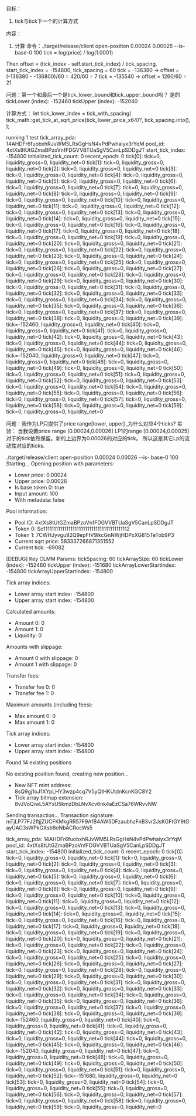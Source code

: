 目标：
1. tick与tick下一个的计算方式


内容：
1. 计算
命令：./target/release/client open-position 0.00024 0.00025 --is-base-0 100
tick = log(price) / log(1.0001)

Then offset = (tick_index - self.start_tick_index) / tick_spacing.
start_tick_index = -154800, tick_spacing = 60
tick = -136380 → offset = (-136380 - -136800)/60 = 420/60 = 7
tick = -135540 → offset = 1260/60 = 21


问题：第一个和最后一个是tick_lower_bound和tick_upper_bound吗？ 
是的
tickLower (index): -152460
tickUpper (index): -152040

计算方式： 
         let tick_lower_index = tick_with_spacing(
                tick_math::get_tick_at_sqrt_price(tick_lower_price_x64)?,
                tick_spacing.into(),
        );


running 1 test
tick_array_pda: 14AHDFr6fuobxhRJvWM5LRsGgHsN4vPdPwhaiyx3rYqM
pool_id: 4xtXs8tUtGZmaBPzoVnfFDGVVBTUaSgV5CanLpSDDgJT
start_tick_index: -154800
initialized_tick_count: 0
recent_epoch: 0
tick[0]: tick=0, liquidity_gross=0, liquidity_net=0
tick[1]: tick=0, liquidity_gross=0, liquidity_net=0
tick[2]: tick=0, liquidity_gross=0, liquidity_net=0
tick[3]: tick=0, liquidity_gross=0, liquidity_net=0
tick[4]: tick=0, liquidity_gross=0, liquidity_net=0
tick[5]: tick=0, liquidity_gross=0, liquidity_net=0
tick[6]: tick=0, liquidity_gross=0, liquidity_net=0
tick[7]: tick=0, liquidity_gross=0, liquidity_net=0
tick[8]: tick=0, liquidity_gross=0, liquidity_net=0
tick[9]: tick=0, liquidity_gross=0, liquidity_net=0
tick[10]: tick=0, liquidity_gross=0, liquidity_net=0
tick[11]: tick=0, liquidity_gross=0, liquidity_net=0
tick[12]: tick=0, liquidity_gross=0, liquidity_net=0
tick[13]: tick=0, liquidity_gross=0, liquidity_net=0
tick[14]: tick=0, liquidity_gross=0, liquidity_net=0
tick[15]: tick=0, liquidity_gross=0, liquidity_net=0
tick[16]: tick=0, liquidity_gross=0, liquidity_net=0
tick[17]: tick=0, liquidity_gross=0, liquidity_net=0
tick[18]: tick=0, liquidity_gross=0, liquidity_net=0
tick[19]: tick=0, liquidity_gross=0, liquidity_net=0
tick[20]: tick=0, liquidity_gross=0, liquidity_net=0
tick[21]: tick=0, liquidity_gross=0, liquidity_net=0
tick[22]: tick=0, liquidity_gross=0, liquidity_net=0
tick[23]: tick=0, liquidity_gross=0, liquidity_net=0
tick[24]: tick=0, liquidity_gross=0, liquidity_net=0
tick[25]: tick=0, liquidity_gross=0, liquidity_net=0
tick[26]: tick=0, liquidity_gross=0, liquidity_net=0
tick[27]: tick=0, liquidity_gross=0, liquidity_net=0
tick[28]: tick=0, liquidity_gross=0, liquidity_net=0
tick[29]: tick=0, liquidity_gross=0, liquidity_net=0
tick[30]: tick=0, liquidity_gross=0, liquidity_net=0
tick[31]: tick=0, liquidity_gross=0, liquidity_net=0
tick[32]: tick=0, liquidity_gross=0, liquidity_net=0
tick[33]: tick=0, liquidity_gross=0, liquidity_net=0
tick[34]: tick=0, liquidity_gross=0, liquidity_net=0
tick[35]: tick=0, liquidity_gross=0, liquidity_net=0
tick[36]: tick=0, liquidity_gross=0, liquidity_net=0
tick[37]: tick=0, liquidity_gross=0, liquidity_net=0
tick[38]: tick=0, liquidity_gross=0, liquidity_net=0
tick[39]: tick=-152460, liquidity_gross=0, liquidity_net=0
tick[40]: tick=0, liquidity_gross=0, liquidity_net=0
tick[41]: tick=0, liquidity_gross=0, liquidity_net=0
tick[42]: tick=0, liquidity_gross=0, liquidity_net=0
tick[43]: tick=0, liquidity_gross=0, liquidity_net=0
tick[44]: tick=0, liquidity_gross=0, liquidity_net=0
tick[45]: tick=0, liquidity_gross=0, liquidity_net=0
tick[46]: tick=-152040, liquidity_gross=0, liquidity_net=0
tick[47]: tick=0, liquidity_gross=0, liquidity_net=0
tick[48]: tick=0, liquidity_gross=0, liquidity_net=0
tick[49]: tick=0, liquidity_gross=0, liquidity_net=0
tick[50]: tick=0, liquidity_gross=0, liquidity_net=0
tick[51]: tick=0, liquidity_gross=0, liquidity_net=0
tick[52]: tick=0, liquidity_gross=0, liquidity_net=0
tick[53]: tick=0, liquidity_gross=0, liquidity_net=0
tick[54]: tick=0, liquidity_gross=0, liquidity_net=0
tick[55]: tick=0, liquidity_gross=0, liquidity_net=0
tick[56]: tick=0, liquidity_gross=0, liquidity_net=0
tick[57]: tick=0, liquidity_gross=0, liquidity_net=0
tick[58]: tick=0, liquidity_gross=0, liquidity_net=0
tick[59]: tick=0, liquidity_gross=0, liquidity_net=0




问题：我作为LP只提供了price range[lower, upper] ,为什么对应4个ticks? 
实验： 当我设置price range [0.00024,0.00026] LP1的range [0.00024,0.00025]对于的tick依然保留。新的上边界为0.00026的对应的tick。
所以这是其它Lp的流动性对应的ticks.


./target/release/client open-position 0.00024 0.00026 --is-
base-0 100
Starting...
Opening position with parameters:
- Lower price: 0.00024
- Upper price: 0.00026
- Is base token 0: true
- Input amount: 100
- With metadata: false

Pool information:
- Pool ID: 4xtXs8tUtGZmaBPzoVnfFDGVVBTUaSgV5CanLpSDDgJT
- Token 0: So11111111111111111111111111111111111111112
- Token 1: 7CWHJyvgu92Q9epFtV9ikcGnNWjHDPxXG815TeTob9P3
- Current sqrt price: 583337266871351552
- Current tick: -69082

[DEBUG] Key CLMM Params:
tickSpacing: 60
tickArraySize: 60
tickLower (index): -152460
tickUpper (index): -151680
tickArrayLowerStartIndex: -154800
tickArrayUpperStartIndex: -154800

Tick array indices:
- Lower array start index: -154800
- Upper array start index: -154800

Calculated amounts:
- Amount 0: 0
- Amount 1: 0
- Liquidity: 0

Amounts with slippage:
- Amount 0 with slippage: 0
- Amount 1 with slippage: 0

Transfer fees:
- Transfer fee 0: 0
- Transfer fee 1: 0

Maximum amounts (including fees):
- Max amount 0: 0
- Max amount 1: 0

Tick array indices:
- Lower array start index: -154800
- Upper array start index: -154800

Found 14 existing positions

No existing position found, creating new position...
- New NFT mint address: 8sQ9gj1oJ1XYpLHY3wzp4cq7V5yQtHKUtdnKcnKGC8Y2
- Tick array bitmap extension: 8vJVoQiwL5AYxU5kmzDbLNvXcv6nk4aEzCSa76WRvvNW

Sending transaction...
Transaction signature: mTjLP77FJ2ftjjZUCFKMkgRR57F9AfB4AW5DFzaubhzFnB3vr2JsKGFtGY9tGayUAG3sWPkGXsb8oNbACRocWs5

tick_array_pda: 14AHDFr6fuobxhRJvWM5LRsGgHsN4vPdPwhaiyx3rYqM
pool_id: 4xtXs8tUtGZmaBPzoVnfFDGVVBTUaSgV5CanLpSDDgJT
start_tick_index: -154800
initialized_tick_count: 0
recent_epoch: 0
tick[0]: tick=0, liquidity_gross=0, liquidity_net=0
tick[1]: tick=0, liquidity_gross=0, liquidity_net=0
tick[2]: tick=0, liquidity_gross=0, liquidity_net=0
tick[3]: tick=0, liquidity_gross=0, liquidity_net=0
tick[4]: tick=0, liquidity_gross=0, liquidity_net=0
tick[5]: tick=0, liquidity_gross=0, liquidity_net=0
tick[6]: tick=0, liquidity_gross=0, liquidity_net=0
tick[7]: tick=0, liquidity_gross=0, liquidity_net=0
tick[8]: tick=0, liquidity_gross=0, liquidity_net=0
tick[9]: tick=0, liquidity_gross=0, liquidity_net=0
tick[10]: tick=0, liquidity_gross=0, liquidity_net=0
tick[11]: tick=0, liquidity_gross=0, liquidity_net=0
tick[12]: tick=0, liquidity_gross=0, liquidity_net=0
tick[13]: tick=0, liquidity_gross=0, liquidity_net=0
tick[14]: tick=0, liquidity_gross=0, liquidity_net=0
tick[15]: tick=0, liquidity_gross=0, liquidity_net=0
tick[16]: tick=0, liquidity_gross=0, liquidity_net=0
tick[17]: tick=0, liquidity_gross=0, liquidity_net=0
tick[18]: tick=0, liquidity_gross=0, liquidity_net=0
tick[19]: tick=0, liquidity_gross=0, liquidity_net=0
tick[20]: tick=0, liquidity_gross=0, liquidity_net=0
tick[21]: tick=0, liquidity_gross=0, liquidity_net=0
tick[22]: tick=0, liquidity_gross=0, liquidity_net=0
tick[23]: tick=0, liquidity_gross=0, liquidity_net=0
tick[24]: tick=0, liquidity_gross=0, liquidity_net=0
tick[25]: tick=0, liquidity_gross=0, liquidity_net=0
tick[26]: tick=0, liquidity_gross=0, liquidity_net=0
tick[27]: tick=0, liquidity_gross=0, liquidity_net=0
tick[28]: tick=0, liquidity_gross=0, liquidity_net=0
tick[29]: tick=0, liquidity_gross=0, liquidity_net=0
tick[30]: tick=0, liquidity_gross=0, liquidity_net=0
tick[31]: tick=0, liquidity_gross=0, liquidity_net=0
tick[32]: tick=0, liquidity_gross=0, liquidity_net=0
tick[33]: tick=0, liquidity_gross=0, liquidity_net=0
tick[34]: tick=0, liquidity_gross=0, liquidity_net=0
tick[35]: tick=0, liquidity_gross=0, liquidity_net=0
tick[36]: tick=0, liquidity_gross=0, liquidity_net=0
tick[37]: tick=0, liquidity_gross=0, liquidity_net=0
tick[38]: tick=0, liquidity_gross=0, liquidity_net=0
tick[39]: tick=-152460, liquidity_gross=0, liquidity_net=0
tick[40]: tick=0, liquidity_gross=0, liquidity_net=0
tick[41]: tick=0, liquidity_gross=0, liquidity_net=0
tick[42]: tick=0, liquidity_gross=0, liquidity_net=0
tick[43]: tick=0, liquidity_gross=0, liquidity_net=0
tick[44]: tick=0, liquidity_gross=0, liquidity_net=0
tick[45]: tick=0, liquidity_gross=0, liquidity_net=0
tick[46]: tick=-152040, liquidity_gross=0, liquidity_net=0
tick[47]: tick=0, liquidity_gross=0, liquidity_net=0
tick[48]: tick=0, liquidity_gross=0, liquidity_net=0
tick[49]: tick=0, liquidity_gross=0, liquidity_net=0
tick[50]: tick=0, liquidity_gross=0, liquidity_net=0
tick[51]: tick=0, liquidity_gross=0, liquidity_net=0
tick[52]: tick=-151680, liquidity_gross=0, liquidity_net=0
tick[53]: tick=0, liquidity_gross=0, liquidity_net=0
tick[54]: tick=0, liquidity_gross=0, liquidity_net=0
tick[55]: tick=0, liquidity_gross=0, liquidity_net=0
tick[56]: tick=0, liquidity_gross=0, liquidity_net=0
tick[57]: tick=0, liquidity_gross=0, liquidity_net=0
tick[58]: tick=0, liquidity_gross=0, liquidity_net=0
tick[59]: tick=0, liquidity_gross=0, liquidity_net=0